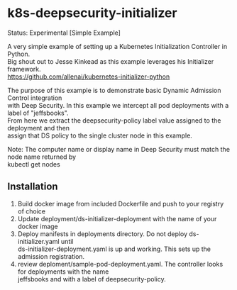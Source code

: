 k8s-deepsecurity-initializer
====

Status: Experimental [Simple Example]    
  
A very simple example of setting up a Kubernetes Initialization Controller in Python.  
Big shout out to Jesse Kinkead as this example leverages his Initializer framework.  
https://github.com/allenai/kubernetes-initializer-python  

The purpose of this example is to demonstrate basic Dynamic Admission Control integration  
with Deep Security. In this example we intercept all pod deployments with a label of "jeffsbooks".  
From here we extract the deepsecurity-policy label value assigned to the deployment and then  
assign that DS policy to the single cluster node in this example.  

Note: The computer name or display name in Deep Security must match the node name returned by   
kubectl get nodes  


## Installation
1. Build docker image from included Dockerfile and push to your registry of choice   
2. Update deployment/ds-initializer-deployment with the name of your docker image
3. Deploy manifests in deployments directory. Do not deploy ds-initializer.yaml until  
   ds-initializer-deployment.yaml is up and working. This sets up the admission registration.  
4. review deploment/sample-pod-deployment.yaml. The controller looks for deployments with the name  
   jeffsbooks and with a label of deepsecurity-policy.


